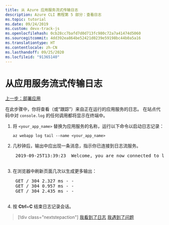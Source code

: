 ```yaml
---
title: 从 Azure 应用服务流式传输日志
description: Azure CLI 教程第 5 部分：查看日志
ms.topic: tutorial
ms.date: 09/24/2019
ms.custom: devx-track-js
ms.openlocfilehash: 0cb28cc7bafd7d0d713fc980c72a7a41474d5060
ms.sourcegitcommit: 4dd392ea864be52421d0239e59198bc44b0a5a16
ms.translationtype: HT
ms.contentlocale: zh-CN
ms.lasthandoff: 09/25/2020
ms.locfileid: "91365140"
---
```

# <a name="stream-logs-from-app-service"></a>从应用服务流式传输日志

[上一步：部署应用](tutorial-vscode-azure-cli-node-04.md)

在此步骤中，你将查看（或“跟踪”）来自正在运行的应用服务的日志。 在站点代码中对 `console.log` 的任何调用都将显示在终端中。

1. 将 `<your_app_name>` 替换为应用服务的名称，运行以下命令以启动日志记录：

    ```azurecli
    az webapp log tail --name <your_app_name>
    ```

1. 几秒钟后，输出中应出现一条消息，指示你已连接到日志流服务。

    <pre>
    2019-09-25T13:39:23  Welcome, you are now connected to log-streaming service. The default timeout is 2 hours. Change the timeout with the App Setting SCM_LOGSTREAM_TIMEOUT (in seconds).
    </pre>

1. 在浏览器中刷新页面几次以生成更多输出：

    <pre>
    GET / 304 2.327 ms - -
    GET / 304 0.957 ms - -
    GET / 304 2.435 ms - -
    </pre>

1. 按 **Ctrl**+**C** 结束日志记录会话。

> [!div class="nextstepaction"]
> [我看到了日志](tutorial-vscode-azure-cli-node-06.md) [我遇到了问题](https://www.research.net/r/PWZWZ52?tutorial=node-deployment&step=tailing-logs)
